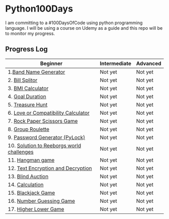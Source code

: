# Python100Days
I am committing to a #100DaysOfCode using python programming language. I will be using a course on Udemy as a guide and this repo will be to monitor my progress.

## Progress Log

Beginner                       | Intermediate                   | Advanced
------------------------------ | ------------------------------ | ------------------------------
1.[Band Name Generator](https://github.com/A3AJAGBE/band-name-generator) | Not yet | Not yet
2.  [Bill Splitor](https://github.com/A3AJAGBE/bill-splitor)| Not yet | Not yet
3. [BMI Calculator](https://github.com/A3AJAGBE/bmi-calc)| Not yet | Not yet
4. [Goal Duration](https://github.com/A3AJAGBE/goal-duration) | Not yet | Not yet
5. [Treasure Hunt](https://github.com/A3AJAGBE/treasure-hunt) | Not yet | Not yet
6. [Love or Compatibility Calculator](https://github.com/A3AJAGBE/LoveCalc) | Not yet | Not yet
7. [Rock Paper Scissors Game](https://github.com/A3AJAGBE/rock-paper-scissors-game) | Not yet | Not yet
8. [Group Roulette](https://github.com/A3AJAGBE/GroupRoulette) | Not yet | Not yet
9. [Password Generator (PyLock)](https://github.com/A3AJAGBE/password-generator) | Not yet | Not yet
10. [Solution to Reeborgs world challenges](https://github.com/A3AJAGBE/Reeborgs_World) | Not yet | Not yet
11. [Hangman game](https://github.com/A3AJAGBE/hangman) | Not yet | Not yet
12. [Text Encryption and Decryption](https://github.com/A3AJAGBE/text-encrypt-decrypt) | Not yet | Not yet
13. [Blind Auction](https://github.com/A3AJAGBE/blind-auction) | Not yet | Not yet
14. [Calculation](https://github.com/A3AJAGBE/calculator) | Not yet | Not yet
15. [Blackjack Game](https://github.com/A3AJAGBE/blackjack) | Not yet | Not yet
16. [Number Guessing Game](https://github.com/A3AJAGBE/number-guessing-game) | Not yet | Not yet
17. [Higher Lower Game](https://github.com/A3AJAGBE/higher-lower) | Not yet | Not yet
